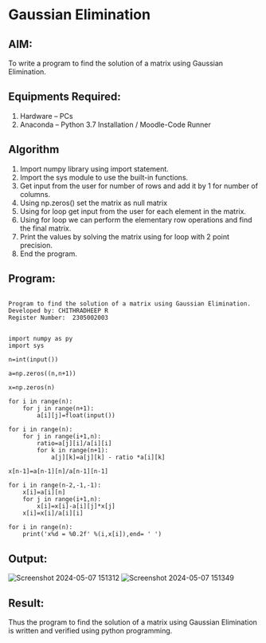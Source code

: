# Gaussian Elimination


## AIM:

To write a program to find the solution of a matrix using Gaussian Elimination.


## Equipments Required:

1. Hardware – PCs
2. Anaconda – Python 3.7 Installation / Moodle-Code Runner



## Algorithm

1. Import numpy library using import statement.
2. Import the sys module to use the built-in functions.
3. Get input from the user for number of rows and add it by 1 for number of columns.
4. Using np.zeros() set the matrix as null matrix
5. Using for loop get input from the user for each element in the matrix.
6. Using for loop we can perform the elementary row operations and find the final matrix.
7. Print the values by solving the matrix using for loop with 2 point precision.
8. End the program.


## Program:

```

Program to find the solution of a matrix using Gaussian Elimination.
Developed by: CHITHRADHEEP R
Register Number:  2305002003


import numpy as py
import sys

n=int(input())

a=np.zeros((n,n+1))

x=np.zeros(n)

for i in range(n):
    for j in range(n+1):
        a[i][j]=float(input())

for i in range(n):
    for j in range(i+1,n):
        ratio=a[j][i]/a[i][i]
        for k in range(n+1):
            a[j][k]=a[j][k] - ratio *a[i][k]

x[n-1]=a[n-1][n]/a[n-1][n-1]

for i in range(n-2,-1,-1):
    x[i]=a[i][n]
    for j in range(i+1,n):
        x[i]=x[i]-a[i][j]*x[j]
    x[i]=x[i]/a[i][i]

for i in range(n):
    print('x%d = %0.2f' %(i,x[i]),end= ' ')

```

## Output:

![Screenshot 2024-05-07 151312](https://github.com/Chithradheep/Gaussian/assets/155504933/f97c970a-1d71-4d09-b7ea-56ae05ae4b5f)
![Screenshot 2024-05-07 151349](https://github.com/Chithradheep/Gaussian/assets/155504933/7aa8ff68-4e6b-4c09-b5e1-162c5967561a)



## Result:

Thus the program to find the solution of a matrix using Gaussian Elimination is written and verified using python programming.

